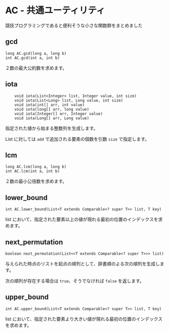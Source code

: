 # AC - 共通ユーティリティ
競技プログラミングであると便利そうな小さな関数群をまとめました

## gcd

```
long AC.gcd(long a, long b)
int AC.gcd(int a, int b)
```

２数の最大公約数を求めます。

## iota

```
    void iota(List<Integer> list, Integer value, int size)
    void iota(List<Long> list, Long value, int size)
    void iota(int[] arr, int value)
    void iota(long[] arr, long value)
    void iota(Integer[] arr, Integer value)
    void iota(Long[] arr, Long value)
```

指定された値から始まる整数列を生成します。

List に対しては `add` で追加される要素の個数を引数 `size` で指定します。

## lcm

```
long AC.lcm(long a, long b)
int AC.lcm(int a, int b)
```

２数の最小公倍数を求めます。

## lower_bound

```
int AC.lower_bound(List<T extends Comparable<? super T>> list, T key)
```

list において、指定された要素以上の値が現れる最初の位置のインデックスを求めます。

## next_permutation

```
boolean next_permutation(List<<T extends Comparable<? super T>>> list)
```

与えられた時点のリストを起点の順列として、辞書順のよる次の順列を生成します。

次の順列が存在する場合は `true`、そうでなければ `false` を返します。

## upper_bound

```
int AC.upper_bound(List<T extends Comparable<? super T>> list, T key)
```

list において、指定された要素より大きい値が現れる最初の位置のインデックスを求めます。
